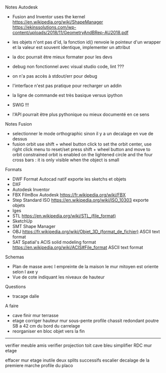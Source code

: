 Notes Autodesk
- Fusion and Inventor uses the kernel https://en.wikipedia.org/wiki/ShapeManager
  https://ekinssolutions.com/wp-content/uploads/2018/11/GeometryAndBRep-AU2018.pdf
  
- les objets n'ont pas d'id, la fonction id() renvoie le pointeur d'un wrapper et la valeur est souvent identique, implementer un attribut
- la doc pourrait être mieux formater pour les devs
- debug non fonctionnel avec visual studio code, lint ???
- on n'a pas accès à stdout/err pour debug
- l'interface n'est pas pratique pour recharger un addin
- la ligne de commande est très basique versus ipython
- SWIG !!!
- l'API pourrait être plus pythonique ou mieux documenté en ce sens

Notes Fusion
- selectionner le mode orthographic sinon il y a un decalage en vue de dessus
- fusion orbit
  use shift + wheel button click to set the orbit center, use right click menu to reset/set
  press shift + wheel button and move to orbit
  constrained orbit is enabled on the lightened circle and the four cross bars : it is only visible when the object is small
  
Formats
 - DWF Format Autocad natif
   exporte les sketchs et objets
 - DXF
 - Autodesk Inventor
 - FBX FilmBox Autodesk
   https://fr.wikipedia.org/wiki/FBX
 - Step Standard ISO
   https://en.wikipedia.org/wiki/ISO_10303
   exporte objets
 - Iges
 - STL
   https://en.wikipedia.org/wiki/STL_(file_format)
 - SketchUp
 - SMT Shape Manager
 - OBJ
   https://fr.wikipedia.org/wiki/Objet_3D_(format_de_fichier)
   ASCII text format
 - SAT Spatial's ACIS solid modeling format
   https://en.wikipedia.org/wiki/ACIS#File_format
   ASCII text format

Schemas
- Plan de masse avec l empreinte de la maison le mur mitoyen est oriente selon l axe y
- Vue de cote indiquant les niveaux de hauteur

Questions
- tracage dalle

A faire
- cave
  finir mur terrasse
- etage
  corriger hauteur mur sous-pente
  profile chassit redondant
  poutre SB a 42 cm du bord du carrelage
- reorganiser en bloc objet vers la fin

----

verifier meuble amis
verifier projection toit
cave bleu
simplifier RDC
mur etage

effacer mur etage inutile
deux splits successifs
escalier decalage de la premiere marche
profile du placo

